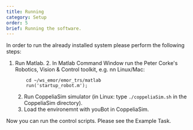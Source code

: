```yaml
---
title: Running
category: Setup
order: 5
brief: Running the software.
---
```


In order to run the already installed system please perform the following steps:

1. Run Matlab.
   2. In Matlab Command Window run the Peter Corke's Robotics, Vision & Control toolkit, e.g. nn Linux/Mac:
   ```
       cd ~/ws_emor/emor_trs/matlab
       run('startup_robot.m');
   ```
   2. Run CoppeliaSim simulator (in Linux: type `./coppeliaSim.sh` in the CoppeliaSim directory).
   2. Load the environemnt with youBot in CoppeliaSim.

Now you can run the control scripts. Please see the Example Task. 
